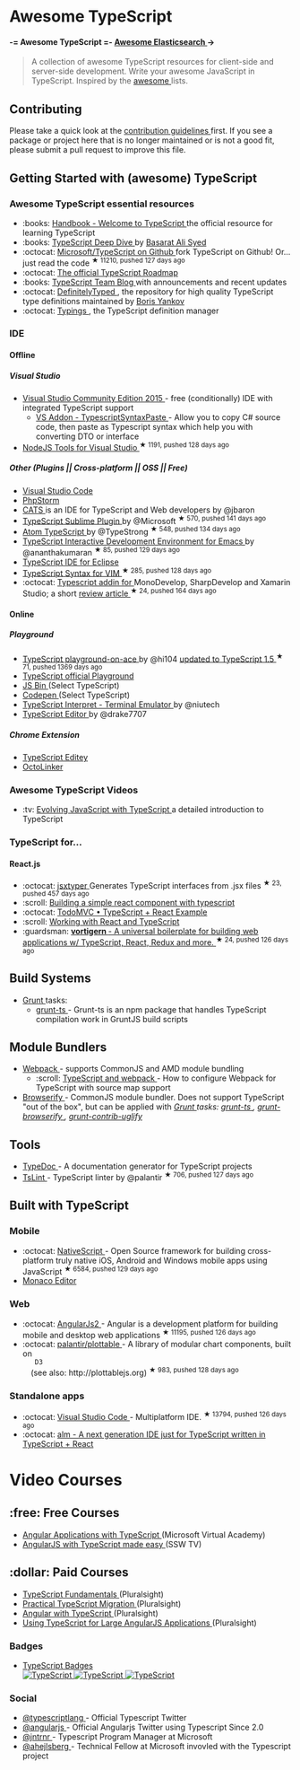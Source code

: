 <h1>
 Awesome TypeScript
</h1>
<h4>
 -= Awesome TypeScript =-
 <a href="https://github.com/dzharii/awesome-elasticsearch">
  Awesome Elasticsearch
 </a>
 →
</h4>
<blockquote>
 <p>
  A collection of awesome TypeScript resources for client-side and server-side development. Write your awesome JavaScript in TypeScript. Inspired by the
  <a href="https://github.com/sindresorhus/awesome">
   awesome
  </a>
  lists.
 </p>
</blockquote>
<h2>
 Contributing
</h2>
<p>
 Please take a quick look at the
 <a href="/contributing.md">
  contribution guidelines
 </a>
 first. If you see a package or project here that is no longer maintained or is not a good fit, please submit a pull request to improve this file.
</p>
<h2>
 Getting Started with (awesome) TypeScript
</h2>
<h3>
 Awesome TypeScript essential resources
</h3>
<ul>
 <li>
  :books:
  <a href="http://www.typescriptlang.org/Handbook">
   Handbook - Welcome to TypeScript
  </a>
  the official resource for learning TypeScript
 </li>
 <li>
  :books:
  <a href="https://basarat.gitbooks.io/typescript/">
   TypeScript Deep Dive
  </a>
  by
  <a href="https://twitter.com/basarat">
   Basarat Ali Syed
  </a>
 </li>
 <li>
  :octocat:
  <a href="https://github.com/Microsoft/TypeScript">
   Microsoft/TypeScript on Github
  </a>
  fork TypeScript on Github! Or... just read the code
  <sup>
   &#9733 11210, pushed 127 days ago
  </sup>
 </li>
 <li>
  :octocat:
  <a href="https://github.com/Microsoft/TypeScript/wiki/Roadmap">
   The official TypeScript Roadmap
  </a>
 </li>
 <li>
  :books:
  <a href="http://blogs.msdn.com/b/typescript/">
   TypeScript Team Blog
  </a>
  with announcements and recent updates
 </li>
 <li>
  :octocat:
  <a href="http://definitelytyped.org/">
   DefinitelyTyped
  </a>
  , the repository for high quality TypeScript type definitions maintained by
  <a href="https://github.com/DefinitelyTyped/DefinitelyTyped">
   Boris Yankov
  </a>
 </li>
 <li>
  :octocat:
  <a href="https://github.com/typings/typings">
   Typings
  </a>
  , the TypeScript definition manager
 </li>
</ul>
<h3>
 IDE
</h3>
<h4>
 Offline
</h4>
<h5>
 Visual Studio
</h5>
<ul>
 <li>
  <a href="https://www.visualstudio.com/products/visual-studio-community-vs">
   Visual Studio Community Edition 2015
  </a>
  - free (conditionally) IDE with integrated TypeScript support
  <ul>
   <li>
    <a href="https://visualstudiogallery.msdn.microsoft.com/eb0887f8-3ac1-434a-b50b-f0112f1572f7">
     VS Addon - TypescriptSyntaxPaste
    </a>
    - Allow you to copy C# source code, then paste as Typescript syntax which help you with converting DTO or interface
   </li>
  </ul>
 </li>
 <li>
  <a href="https://github.com/Microsoft/nodejstools">
   NodeJS Tools for Visual Studio
  </a>
  <sup>
   &#9733 1191, pushed 128 days ago
  </sup>
 </li>
</ul>
<h5>
 Other (Plugins || Cross-platform || OSS || Free)
</h5>
<ul>
 <li>
  <a href="https://www.visualstudio.com/en-us/products/code-vs.aspx">
   Visual Studio Code
  </a>
 </li>
 <li>
  <a href="https://www.jetbrains.com/phpstorm/download/">
   PhpStorm
  </a>
 </li>
 <li>
  <a href="http://jbaron.github.io/cats/">
   CATS
  </a>
  is an IDE for TypeScript and Web developers by @jbaron
 </li>
 <li>
  <a href="https://github.com/Microsoft/TypeScript-Sublime-Plugin">
   TypeScript Sublime Plugin
  </a>
  by @Microsoft
  <sup>
   &#9733 570, pushed 141 days ago
  </sup>
 </li>
 <li>
  <a href="https://github.com/TypeStrong/atom-typescript">
   Atom TypeScript
  </a>
  by @TypeStrong
  <sup>
   &#9733 548, pushed 134 days ago
  </sup>
 </li>
 <li>
  <a href="https://github.com/ananthakumaran/tide">
   TypeScript Interactive Development Environment for Emacs
  </a>
  by @ananthakumaran
  <sup>
   &#9733 85, pushed 129 days ago
  </sup>
 </li>
 <li>
  <a href="http://typecsdev.com/">
   TypeScript IDE for Eclipse
  </a>
 </li>
 <li>
  <a href="https://github.com/leafgarland/typescript-vim">
   TypeScript Syntax for VIM
  </a>
  <sup>
   &#9733 285, pushed 128 days ago
  </sup>
 </li>
 <li>
  :octocat:
  <a href="https://github.com/mrward/typescript-addin">
   Typescript addin for
  </a>
  MonoDevelop, SharpDevelop and Xamarin Studio;  a short
  <a href="http://lastexitcode.com/blog/2015/04/01/TypeScriptSupportInXamarinStudio/">
   review article
  </a>
  <sup>
   &#9733 24, pushed 164 days ago
  </sup>
 </li>
</ul>
<h4>
 Online
</h4>
<h5>
 Playground
</h5>
<ul>
 <li>
  <a href="https://github.com/hi104/typescript-playground-on-ace">
   TypeScript playground-on-ace
  </a>
  by @hi104
  <a href="https://github.com/basarat/TypeScriptEditor">
   updated to TypeScript 1.5
  </a>
  <sup>
   &#9733 71, pushed 1369 days ago
  </sup>
 </li>
 <li>
  <a href="http://www.typescriptlang.org/Playground/">
   TypeScript official Playground
  </a>
 </li>
 <li>
  <a href="http://jsbin.com/?js">
   JS Bin
  </a>
  (Select TypeScript)
 </li>
 <li>
  <a href="http://codepen.io/">
   Codepen
  </a>
  (Select TypeScript)
 </li>
 <li>
  <a href="http://niutech.github.io/typescript-interpret/">
   TypeScript Interpret - Terminal Emulator
  </a>
  by @niutech
 </li>
 <li>
  <a href="http://drake7707.github.io/Typescript-Editor/">
   TypeScript Editor
  </a>
  by @drake7707
 </li>
</ul>
<h5>
 Chrome Extension
</h5>
<ul>
 <li>
  <a href="https://chrome.google.com/webstore/detail/typescript-editey/liedfkjkedgcgpddoijfeeeeoikcbmaf">
   TypeScript Editey
  </a>
 </li>
 <li>
  <a href="https://github.com/OctoLinker/browser-extension">
   OctoLinker
  </a>
 </li>
</ul>
<h3>
 Awesome TypeScript Videos
</h3>
<ul>
 <li>
  :tv:
  <a href="https://www.youtube.com/watch?v=Ut694dsIa8w">
   Evolving JavaScript with TypeScript
  </a>
  a detailed introduction to TypeScript
 </li>
</ul>
<h3>
 TypeScript for...
</h3>
<h4>
 React.js
</h4>
<ul>
 <li>
  :octocat:
  <a href="https://github.com/fuselabs/jsxtyper">
   jsxtyper
  </a>
  Generates TypeScript interfaces from .jsx files
  <sup>
   &#9733 23, pushed 457 days ago
  </sup>
 </li>
 <li>
  :scroll:
  <a href="http://www.austentalbot.com/how-to-use-react-with-typescript/">
   Building a simple react component with typescript
  </a>
 </li>
 <li>
  :octocat:
  <a href="https://github.com/tastejs/todomvc/tree/gh-pages/examples/typescript-react">
   TodoMVC • TypeScript + React Example
  </a>
 </li>
 <li>
  :scroll:
  <a href="http://blog.wolksoftware.com/working-with-react-and-typescript">
   Working with React and TypeScript
  </a>
 </li>
 <li>
  :guardsman:
  <a href="https://github.com/barbar/vortigern">
   <strong>
    vortigern
   </strong>
   - A universal boilerplate for building web applications w/ TypeScript, React, Redux and more.
  </a>
  <sup>
   &#9733 24, pushed 126 days ago
  </sup>
 </li>
</ul>
<h2>
 Build Systems
</h2>
<ul>
 <li>
  <a href="http://gruntjs.com/">
   Grunt
  </a>
  tasks:
  <ul>
   <li>
    <a href="https://www.npmjs.com/package/grunt-ts">
     grunt-ts
    </a>
    - Grunt-ts is an npm package that handles TypeScript compilation work in GruntJS build scripts
   </li>
  </ul>
 </li>
</ul>
<h2>
 Module Bundlers
</h2>
<ul>
 <li>
  <a href="http://webpack.github.io/">
   Webpack
  </a>
  - supports CommonJS and AMD module bundling
  <ul>
   <li>
    :scroll:
    <a href="http://www.jbrantly.com/typescript-and-webpack/">
     TypeScript and webpack
    </a>
    - How to configure Webpack for TypeScript with source map support
   </li>
  </ul>
 </li>
 <li>
  <a href="http://browserify.org/">
   Browserify
  </a>
  - CommonJS module bundler. Does not support TypeScript "out of the box", but can be applied with
  <em>
   <a href="http://gruntjs.com/">
    Grunt
   </a>
   tasks:
   <a href="https://www.npmjs.com/package/grunt-ts">
    grunt-ts
   </a>
   ,
   <a href="https://www.npmjs.com/package/grunt-browserify">
    grunt-browserify
   </a>
   ,
   <a href="https://www.npmjs.com/package/grunt-contrib-uglify">
    grunt-contrib-uglify
   </a>
  </em>
 </li>
</ul>
<h2>
 Tools
</h2>
<ul>
 <li>
  <a href="http://typedoc.io/">
   TypeDoc
  </a>
  - A documentation generator for TypeScript projects
 </li>
 <li>
  <a href="https://github.com/palantir/tslint">
   TsLint
  </a>
  - TypeScript linter by @palantir
  <sup>
   &#9733 706, pushed 127 days ago
  </sup>
 </li>
</ul>
<h2>
 Built with TypeScript
</h2>
<h3>
 Mobile
</h3>
<ul>
 <li>
  :octocat:
  <a href="https://github.com/NativeScript/NativeScript">
   NativeScript
  </a>
  - Open Source framework for building cross-platform truly native iOS, Android and Windows mobile apps using JavaScript
  <sup>
   &#9733 6584, pushed 129 days ago
  </sup>
 </li>
 <li>
  <a href="https://microsoft.github.io/monaco-editor/index.html">
   Monaco Editor
  </a>
 </li>
</ul>
<h3>
 Web
</h3>
<ul>
 <li>
  :octocat:
  <a href="https://github.com/angular/angular">
   AngularJs2
  </a>
  - Angular is a development platform for building mobile and desktop web applications
  <sup>
   &#9733 11195, pushed 126 days ago
  </sup>
 </li>
 <li>
  :octocat:
  <a href="https://github.com/palantir/plottable">
   palantir/plottable
  </a>
  - A library of modular chart components, built on
  <code>
   D3
  </code>
  (see also: http://plottablejs.org)
  <sup>
   &#9733 983, pushed 128 days ago
  </sup>
 </li>
</ul>
<h3>
 Standalone apps
</h3>
<ul>
 <li>
  :octocat:
  <a href="https://github.com/Microsoft/vscode">
   Visual Studio Code
  </a>
  - Multiplatform IDE.
  <sup>
   &#9733 13794, pushed 126 days ago
  </sup>
 </li>
 <li>
  :octocat:
  <a href="https://github.com/alm-tools/alm">
   alm - A next generation IDE just for TypeScript written in TypeScript + React
  </a>
 </li>
</ul>
<h1>
 Video Courses
</h1>
<h2>
 :free: Free Courses
</h2>
<ul>
 <li>
  <a href="https://mva.microsoft.com/en-US/training-courses/angular-applications-with-typescript-14330">
   Angular Applications with TypeScript
  </a>
  (Microsoft Virtual Academy)
 </li>
 <li>
  <a href="https://www.youtube.com/watch?v=OZxnFB0yQHs">
   AngularJS with TypeScript made easy
  </a>
  (SSW TV)
 </li>
</ul>
<h2>
 :dollar: Paid Courses
</h2>
<ul>
 <li>
  <a href="https://www.pluralsight.com/courses/typescript">
   TypeScript Fundamentals
  </a>
  (Pluralsight)
 </li>
 <li>
  <a href="https://www.pluralsight.com/courses/typescript-practical-migration">
   Practical TypeScript Migration
  </a>
  (Pluralsight)
 </li>
 <li>
  <a href="http://www.pluralsight.com/courses/angular-typescript">
   Angular with TypeScript
  </a>
  (Pluralsight)
 </li>
 <li>
  <a href="https://www.pluralsight.com/courses/using-typescript-large-angularjs-apps">
   Using TypeScript for Large AngularJS Applications
  </a>
  (Pluralsight)
 </li>
</ul>
<h3>
 Badges
</h3>
<ul>
 <li>
  <a href="https://github.com/ellerbrock/typescript-badges/">
   TypeScript Badges
  </a>
  <br/>
  <a href="https://github.com/ellerbrock/typescript-badges/">
   <img alt="TypeScript" src="https://raw.githubusercontent.com/ellerbrock/typescript-badges/master/badges/awesome/typescript125x28.png"/>
  </a>
  <a href="https://github.com/ellerbrock/typescript-badges/">
   <img alt="TypeScript" src="https://raw.githubusercontent.com/ellerbrock/typescript-badges/master/badges/code/typescript-125x28.png"/>
  </a>
  <a href="https://github.com/ellerbrock/typescript-badges/">
   <img alt="TypeScript" src="https://raw.githubusercontent.com/ellerbrock/typescript-badges/master/badges/love/typescript-125x28.png"/>
  </a>
 </li>
</ul>
<h3>
 Social
</h3>
<ul>
 <li>
  <a href="https://twitter.com/typescriptlang">
   @typescriptlang
  </a>
  - Official Typescript Twitter
 </li>
 <li>
  <a href="https://twitter.com/angularjs">
   @angularjs
  </a>
  - Official Angularjs Twitter using Typescript Since 2.0
 </li>
 <li>
  <a href="https://twitter.com/jntrnr">
   @jntrnr
  </a>
  - Typescript Program Manager at Microsoft
 </li>
 <li>
  <a href="https://twitter.com/ahejlsberg">
   @ahejlsberg
  </a>
  - Technical Fellow at Microsoft invovled with the Typescript project
 </li>
</ul>
